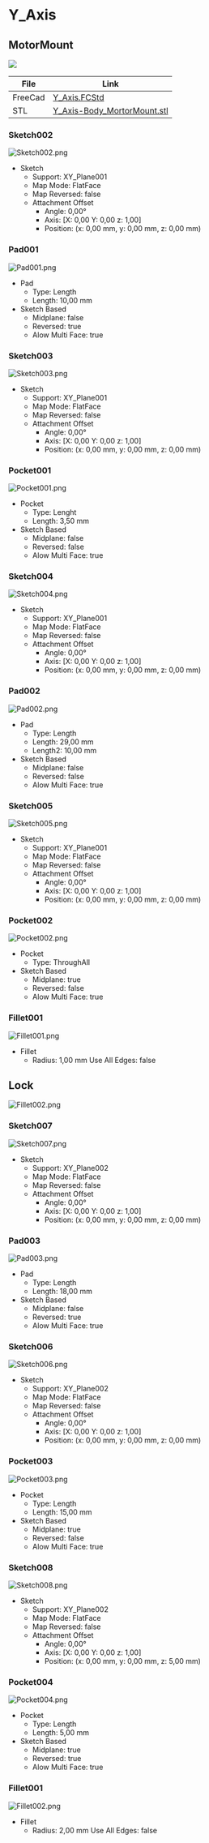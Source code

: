 # Y_Axis

## MotorMount

![](./Images/Fillet001.png)

| File | Link |
| --- | --- |
| FreeCad | [Y_Axis.FCStd](./Y_Axis.FCStd) |
| STL | [Y_Axis-Body_MortorMount.stl](./stl/Y_Axis-Body_MortorMount.stl) |

### Sketch002

![Sketch002.png](./Images/Sketch002.png)

* Sketch
  * Support: XY_Plane001
  * Map Mode: FlatFace
  * Map Reversed: false
  * Attachment Offset
    * Angle: 0,00°
    * Axis: [X: 0,00 Y: 0,00 z: 1,00]
    * Position: (x: 0,00 mm, y: 0,00 mm, z: 0,00 mm)

### Pad001

![Pad001.png](./Images/Pad001.png)

* Pad
  * Type: Length
  * Length: 10,00 mm
* Sketch Based
  * Midplane: false
  * Reversed: true
  * Alow Multi Face: true

### Sketch003

![Sketch003.png](./Images/Sketch003.png)

* Sketch
  * Support: XY_Plane001
  * Map Mode: FlatFace
  * Map Reversed: false
  * Attachment Offset
    * Angle: 0,00°
    * Axis: [X: 0,00 Y: 0,00 z: 1,00]
    * Position: (x: 0,00 mm, y: 0,00 mm, z: 0,00 mm)

### Pocket001

![Pocket001.png](./Images/Pocket001.png)

* Pocket
  * Type: Lenght
  * Length: 3,50 mm
* Sketch Based
  * Midplane: false
  * Reversed: false
  * Alow Multi Face: true

### Sketch004

![Sketch004.png](./Images/Sketch004.png)

* Sketch
  * Support: XY_Plane001
  * Map Mode: FlatFace
  * Map Reversed: false
  * Attachment Offset
    * Angle: 0,00°
    * Axis: [X: 0,00 Y: 0,00 z: 1,00]
    * Position: (x: 0,00 mm, y: 0,00 mm, z: 0,00 mm)

### Pad002

![Pad002.png](./Images/Pad002.png)

* Pad
  * Type: Length
  * Length: 29,00 mm
  * Length2: 10,00 mm
* Sketch Based
  * Midplane: false
  * Reversed: false
  * Alow Multi Face: true

### Sketch005

![Sketch005.png](./Images/Sketch005.png)

* Sketch
  * Support: XY_Plane001
  * Map Mode: FlatFace
  * Map Reversed: false
  * Attachment Offset
    * Angle: 0,00°
    * Axis: [X: 0,00 Y: 0,00 z: 1,00]
    * Position: (x: 0,00 mm, y: 0,00 mm, z: 0,00 mm)

### Pocket002

![Pocket002.png](./Images/Pocket002.png)

* Pocket
  * Type: ThroughAll
* Sketch Based
  * Midplane: true
  * Reversed: false
  * Alow Multi Face: true

### Fillet001

![Fillet001.png](./Images/Fillet001.png)

* Fillet
  * Radius: 1,00 mm
  Use All Edges: false

## Lock

![Fillet002.png](./Images/Fillet002.png)

### Sketch007

![Sketch007.png](./Images/Sketch007.png)

* Sketch
  * Support: XY_Plane002
  * Map Mode: FlatFace
  * Map Reversed: false
  * Attachment Offset
    * Angle: 0,00°
    * Axis: [X: 0,00 Y: 0,00 z: 1,00]
    * Position: (x: 0,00 mm, y: 0,00 mm, z: 0,00 mm)

### Pad003

![Pad003.png](./Images/Pad003.png)

* Pad
  * Type: Length
  * Length: 18,00 mm
* Sketch Based
  * Midplane: false
  * Reversed: true
  * Alow Multi Face: true

### Sketch006

![Sketch006.png](./Images/Sketch006.png)

* Sketch
  * Support: XY_Plane002
  * Map Mode: FlatFace
  * Map Reversed: false
  * Attachment Offset
    * Angle: 0,00°
    * Axis: [X: 0,00 Y: 0,00 z: 1,00]
    * Position: (x: 0,00 mm, y: 0,00 mm, z: 0,00 mm)

### Pocket003

![Pocket003.png](./Images/Pocket003.png)

* Pocket
  * Type: Length
  * Length: 15,00 mm
* Sketch Based
  * Midplane: true
  * Reversed: false
  * Alow Multi Face: true

### Sketch008

![Sketch008.png](./Images/Sketch008.png)

* Sketch
  * Support: XY_Plane002
  * Map Mode: FlatFace
  * Map Reversed: false
  * Attachment Offset
    * Angle: 0,00°
    * Axis: [X: 0,00 Y: 0,00 z: 1,00]
    * Position: (x: 0,00 mm, y: 0,00 mm, z: 5,00 mm)

### Pocket004

![Pocket004.png](./Images/Pocket004.png)

* Pocket
  * Type: Length
  * Length: 5,00 mm
* Sketch Based
  * Midplane: true
  * Reversed: true
  * Alow Multi Face: true

### Fillet001

![Fillet002.png](./Images/Fillet002.png)

* Fillet
  * Radius: 2,00 mm
  Use All Edges: false

